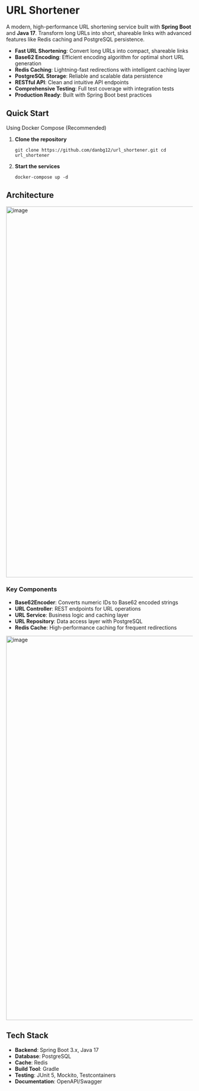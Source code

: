 # URL Shortener

A modern, high-performance URL shortening service built with **Spring Boot** and **Java 17**. Transform long URLs into short, shareable links with advanced features like Redis caching and PostgreSQL persistence.

- **Fast URL Shortening**: Convert long URLs into compact, shareable links
- **Base62 Encoding**: Efficient encoding algorithm for optimal short URL generation
- **Redis Caching**: Lightning-fast redirections with intelligent caching layer
- **PostgreSQL Storage**: Reliable and scalable data persistence
- **RESTful API**: Clean and intuitive API endpoints
- **Comprehensive Testing**: Full test coverage with integration tests
- **Production Ready**: Built with Spring Boot best practices

## Quick Start

Using Docker Compose (Recommended)

1. **Clone the repository**

   `git clone https://github.com/danbg12/url_shortener.git
   cd url_shortener`

2. **Start the services**

   `docker-compose up -d`

## Architecture
<img width="2396" height="1002" alt="image" src="https://github.com/user-attachments/assets/cd2c4cf8-e0b1-4d2c-bef8-a0fad2f01de3" />


### Key Components

- **Base62Encoder**: Converts numeric IDs to Base62 encoded strings
- **URL Controller**: REST endpoints for URL operations
- **URL Service**: Business logic and caching layer
- **URL Repository**: Data access layer with PostgreSQL
- **Redis Cache**: High-performance caching for frequent redirections
<img width="2388" height="1038" alt="image" src="https://github.com/user-attachments/assets/d85d294b-a7c5-4438-8a83-468ddcf01c7f" />

## Tech Stack

- **Backend**: Spring Boot 3.x, Java 17
- **Database**: PostgreSQL
- **Cache**: Redis
- **Build Tool**: Gradle
- **Testing**: JUnit 5, Mockito, Testcontainers
- **Documentation**: OpenAPI/Swagger
